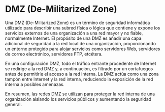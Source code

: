 # DMZ (De-Militarized Zone)

Una DMZ (De-Militarized Zone) es un término de seguridad informática utilizado para describir una subred física o lógica que contiene y expone los servicios externos de una organización a una red mayor y no fiable, normalmente Internet. El propósito de una DMZ es añadir una capa adicional de seguridad a la red local de una organización, proporcionando un entorno protegido para alojar servicios como servidores Web, servidores de correo electrónico, servidores FTP, etcétera.

En una configuración DMZ, todo el tráfico entrante procedente de Internet se redirige a la red DMZ y, a continuación, es filtrado por un cortafuegos antes de permitirle el acceso a la red interna. La DMZ actúa como una zona tampón entre Internet y la red interna, reduciendo la exposición de la red interna a posibles amenazas.

En resumen, las redes DMZ se utilizan para proteger la red interna de una organización aislando los servicios públicos y aumentando la seguridad general.

